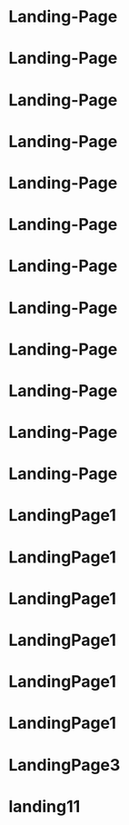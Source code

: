 # Landing-Page
# Landing-Page
# Landing-Page
# Landing-Page
# Landing-Page
# Landing-Page
# Landing-Page
# Landing-Page
# Landing-Page
# Landing-Page
# Landing-Page
# Landing-Page
# LandingPage1
# LandingPage1
# LandingPage1
# LandingPage1
# LandingPage1
# LandingPage1
# LandingPage3
# landing11
